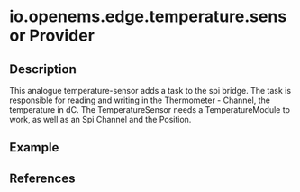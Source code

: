 # io.openems.edge.temperature.sensor Provider

## Description

This analogue temperature-sensor adds a task to the spi bridge.
The task is responsible for reading and writing in the Thermometer - Channel, the temperature in dC.
The TemperatureSensor needs a TemperatureModule to work, as well as an Spi Channel and the Position.


## Example

## References

